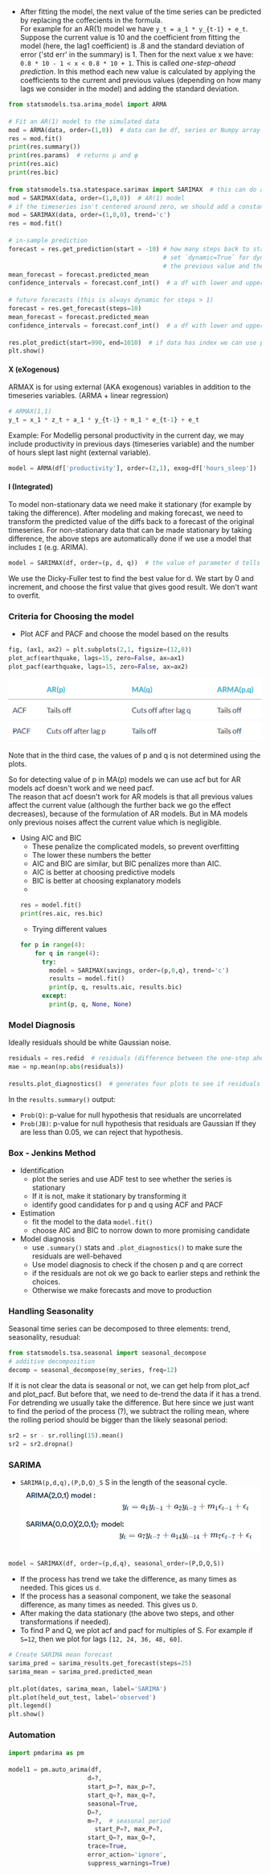 - After fitting the model, the next value of the time series can be predicted by replacing the coffecients in the formula.  
For example for an AR(1) model we have `y_t = a_1 * y_{t-1} + e_t`. Suppose the current value is 10 and the coefficient from fitting the model (here, the lag1 coefficient) is .8 and the standard deviation of error ('std err' in the summary) is 1. Then for the next value x we have: `0.8 * 10 - 1 < x < 0.8 * 10 + 1`. This is called *one-step-ahead prediction*. In this method each new value is calculated by applying the coefficients to the current and previous values (depending on how many lags we consider in the model) and adding the standard deviation.

```python
from statsmodels.tsa.arima_model import ARMA

# Fit an AR(1) model to the simulated data
mod = ARMA(data, order=(1,0))  # data can be df, series or Numpy array
res = mod.fit()
print(res.summary())
print(res.params)  # returns μ and φ
print(res.aic)
print(res.bic)

from statsmodels.tsa.statespace.sarimax import SARIMAX  # this can do all the things the previous module could do and more
mod = SARIMAX(data, order=(1,0,0))  # AR(1) model
# if the timeseries isn't centered around zero, we should add a constant to the model by using the option "trend='c'".
mod = SARIMAX(data, order=(1,0,0), trend='c')
res = mod.fit()

# in-sample prediction 
forecast = res.get_prediction(start = -10) # how many steps back to start the prediction
                                           # set `dynamic=True` for dynamic prediction. That is the value  at 'start' is calculated using 
                                           # the previous value and the error. Then the value for start + 1 is calculated using previously calculated value and so on.
mean_forecast = forecast.predicted_mean
confidence_intervals = forecast.conf_int()  # a df with lower and upper limits

# future forecasts (this is always dynamic for steps > 1)
forecast = res.get_forecast(steps=10) 
mean_forecast = forecast.predicted_mean
confidence_intervals = forecast.conf_int()  # a df with lower and upper limits

res.plot_predict(start=990, end=1010)  # if data has index we can use plot_predict(start='2020-08-01', end='2020-10-01')
plt.show()
```
#### X (eXogenous)
ARMAX is for using external (AKA exogenous) variables in addition to the timeseries variables. (ARMA + linear regression)
```python
# ARMAX(1,1)
y_t = x_1 * z_t + a_1 * y_{t-1} + m_1 * e_{t-1} + e_t
```
Example: For Modellig personal productivity in the current day, we may include productivity in previous days (timeseries variable) and the number of hours slept last night (external variable).
```python
model = ARMA(df['productivity'], order=(2,1), exog=df['hours_sleep'])
```
#### I (Integrated)
To model non-stationary data we need make it stationary (for example by taking the difference). After modeling and making forecast, we need to transform the predicted value of the diffs back to a forecast of the original timeseries. For non-stationary data that can be made stationary by taking difference, the above steps are automatically done if we use a model that includes `I` (e.g. ARIMA).
```python
model = SARIMAX(df, order=(p, d, q))  # the value of parameter d tells the model how many times the diff should be applied.
```
We use the Dicky-Fuller test to find the best value for d. We start by 0 and increment, and choose the first value that gives good result. We don't want to overfit.

### Criteria for Choosing the model
- Plot ACF and PACF and choose the model based on the results
```python
fig, (ax1, ax2) = plt.subplots(2,1, figsize=(12,8))
plot_acf(earthquake, lags=15, zero=False, ax=ax1)
plot_pacf(earthquake, lags=15, zero=False, ax=ax2)
```
![acf_pacf](../Media/acf_pacf.png)

Note that in the third case, the values of p and q is not determined using the plots.

So for detecting value of p in MA(p) models we can use acf but for AR models acf doesn't work and we need pacf.  
The reason that acf doesn't work for AR models is that all previous values affect the current value (although the further back we go the effect decreases), because of the formulation of AR models. But in MA models only previous noises affect the current value which is negligible.

- Using AIC and BIC
  - These penalize the complicated models, so prevent overfitting
  - The lower these numbers the better
  - AIC and BIC are similar, but BIC penalizes more than AIC.
  - AIC is better at choosing predictive models
  - BIC is better at choosing explanatory models
  - 
  ```python
  res = model.fit()
  print(res.aic, res.bic)
  ```
  - Trying different values
  ```python
  for p in range(4):
      for q in range(4):
        try:
          model = SARIMAX(savings, order=(p,0,q), trend='c')
          results = model.fit()
          print(p, q, results.aic, results.bic)
        except:
          print(p, q, None, None)
  ```
### Model Diagnosis
Ideally residuals should be white Gaussian noise.
```python
residuals = res.redid  # residuals (difference between the one-step ahead predictions and the actual values)
mae = np.mean(np.abs(residuals))

results.plot_diagnostics()  # generates four plots to see if residuals are white noise 
```
In the `results.summary()` output:
- `Prob(Q)`: p-value for null hypothesis that residuals are uncorrelated
- `Prob(JB)`: p-value for null hypothesis that residuals are Gaussian
If they are less than 0.05, we can reject that hypothesis.

### Box - Jenkins Method
- Identification
  - plot the series and use ADF test to see whether the series is stationary
  - If it is not, make it stationary by transforming it
  - identify good candidates for p and q using ACF and PACF
- Estimation
  - fit the model to the data `model.fit()`
  - choose AIC and BIC to norrow down to more promising candidate
- Model diagnosis
  - use `.summary()` stats and `.plot_diagnostics()` to make sure the residuals are well-behaved
  - Use model diagnosis to check if the chosen p and q are correct
  - if the residuals are not ok we go back to earlier steps and rethink the choices. 
  - Otherwise we make forecasts and move to production

### Handling Seasonality
Seasonal time series can be decomposed to three elements: trend, seasonality, resudual:
```python
from statsmodels.tsa.seasonal import seasonal_decompose
# additive decomposition
decomp = seasonal_decompose(my_series, freq=12)
```
If it is not clear the data is seasonal or not, we can get help from plot_acf and plot_pacf. But before that, we need to de-trend the data if it has a trend.  
For detrending we usually take the difference. But here since we just want to find the period of the process (?), we subtract the rolling mean, where the rolling period should be bigger than the likely seasonal period:
```python
sr2 = sr - sr.rolling(15).mean()
sr2 = sr2.dropna()
```
### SARIMA
- `SARIMA(p,d,q),(P,D,Q)_S` S in the length of the seasonal cycle.
![sarima_ex](../Media/SARIMA_Example.png)

```python
model = SARIMAX(df, order=(p,d,q), seasonal_order=(P,D,Q,S))
```
- If the process has trend we take the difference, as many times as needed. This gices us `d`. 
- If the process has a seasonal component, we take the seasonal difference, as many times as needed. This gives us `D`.
- After making the data stationary (the above two steps, and other transformations if needed).
- To find P and Q, we plot acf and pacf for multiples of S. For example if `S=12`, then we plot for lags `[12, 24, 36, 48, 60]`.

```python
# Create SARIMA mean forecast
sarima_pred = sarima_results.get_forecast(steps=25)
sarima_mean = sarima_pred.predicted_mean

plt.plot(dates, sarima_mean, label='SARIMA')
plt.plot(held_out_test, label='observed')
plt.legend()
plt.show()
```
### Automation
```python
import pmdarima as pm

model1 = pm.auto_arima(df,
                      d=?,
                      start_p=?, max_p=?,
                      start_q=?, max_q=?,
                      seasonal=True, 
                      D=?,
                      m=?,  # seasonal period
                 	    start_P=?, max_P=?, 
                      start_Q=?, max_Q=?,
                      trace=True,
                      error_action='ignore',
                      suppress_warnings=True)
```
